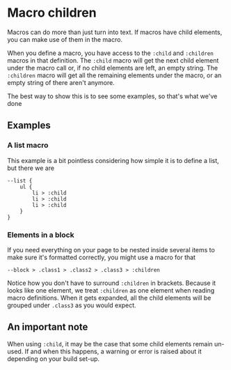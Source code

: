 # Macro children

Macros can do more than just turn into text. If macros have child elements, you can make use of them in the macro.

When you define a macro, you have access to the `:child` and `:children` macros in that definition. The `:child` macro will get the next child element under the macro call or, if no child elements are left, an empty string. The `:children` macro will get all the remaining elements under the macro, or an empty string of there aren't anymore.

The best way to show this is to see some examples, so that's what we've done

## Examples

### A list macro

This example is a bit pointless considering how simple it is to define a list, but there we are

```hbml
--list {
    ul {
        li > :child
        li > :child
        li > :child
    }
}
```

### Elements in a block

If you need everything on your page to be nested inside several items to make sure it's formatted correctly, you might use a macro for that

```hbml
--block > .class1 > .class2 > .class3 > :children
```

Notice how you don't have to surround `:children` in brackets. Because it looks like one element, we treat `:children` as one element when reading macro definitions. When it gets expanded, all the child elements will be grouped under `.class3` as you would expect.

## An important note

When using `:child`, it may be the case that some child elements remain un-used. If and when this happens, a warning or error is raised about it depending on your build set-up. 
